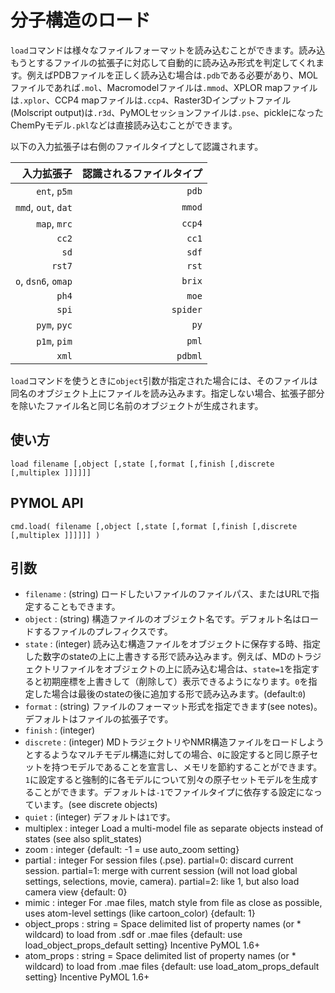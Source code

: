 # 分子構造のロード

`load`コマンドは様々なファイルフォーマットを読み込むことができます。読み込もうとするファイルの拡張子に対応して自動的に読み込み形式を判定してくれます。例えばPDBファイルを正しく読み込む場合は`.pdb`である必要があり、MOLファイルであれば`.mol`、Macromodelファイルは`.mmod`、XPLOR mapファイルは`.xplor`、CCP4 mapファイルは`.ccp4`、Raster3Dインプットファイル(Molscript output)は`.r3d`、PyMOLセッションファイルは`.pse`、pickleになったChemPyモデル`.pkl`などは直接読み込むことができます。

以下の入力拡張子は右側のファイルタイプとして認識されます。

|入力拡張子|認識されるファイルタイプ|
|--:|--:|
|`ent`, `p5m`|`pdb`|
|`mmd`, `out`, `dat`|`mmod`|
|`map`, `mrc`|`ccp4`|
|`cc2`|`cc1`|
|`sd`|`sdf`|
|`rst7`|`rst`|
|`o`, `dsn6`, `omap`|`brix`|
|`ph4`|`moe`|
|`spi`|`spider`|
|`pym`, `pyc`|`py`|
|`p1m`, `pim`|`pml`|
|`xml`|`pdbml`|

`load`コマンドを使うときに`object`引数が指定された場合には、そのファイルは同名のオブジェクト上にファイルを読み込みます。指定しない場合、拡張子部分を除いたファイル名と同じ名前のオブジェクトが生成されます。

## 使い方

    load filename [,object [,state [,format [,finish [,discrete [,multiplex ]]]]]]

## PYMOL API

    cmd.load( filename [,object [,state [,format [,finish [,discrete [,multiplex ]]]]]] )

## 引数

- `filename` : (string) ロードしたいファイルのファイルパス、またはURLで指定することもできます。
- `object` : (string) 構造ファイルのオブジェクト名です。デフォルト名はロードするファイルのプレフィクスです。
- `state` : (integer) 読み込む構造ファイルをオブジェクトに保存する時、指定した数字のstateの上に上書きする形で読み込みます。例えば、MDのトラジェクトリファイルをオブジェクトの上に読み込む場合は、`state=1`を指定すると初期座標を上書きして（削除して）表示できるようになります。`0`を指定した場合は最後のstateの後に追加する形で読み込みます。(default:`0`)
- `format` : (string) ファイルのフォーマット形式を指定できます(see notes)。デフォルトはファイルの拡張子です。
- `finish` : (integer)
- `discrete` : (integer) MDトラジェクトリやNMR構造ファイルをロードしようとするようなマルチモデル構造に対しての場合、`0`に設定すると同じ原子セットを持つモデルであることを宣言し、メモリを節約することができます。`1`に設定すると強制的に各モデルについて別々の原子セットモデルを生成することができます。デフォルトは`-1`でファイルタイプに依存する設定になっています。(see discrete objects)
- `quiet` : (integer) デフォルトは`1`です。
- multiplex : integer Load a multi-model file as separate objects instead of states (see also split_states)
- zoom : integer {default: -1 = use auto_zoom setting}
- partial : integer For session files (.pse). partial=0: discard current session. partial=1: merge with current session (will not load global settings, selections, movie, camera). partial=2: like 1, but also load camera view {default: 0}
- mimic : integer For .mae files, match style from file as close as possible, uses atom-level settings (like cartoon_color) {default: 1}
- object_props : string = Space delimited list of property names (or * wildcard) to load from .sdf or .mae files {default: use load_object_props_default setting} Incentive PyMOL 1.6+
- atom_props : string = Space delimited list of property names (or * wildcard) to load from .mae files {default: use load_atom_props_default setting} Incentive PyMOL 1.6+
